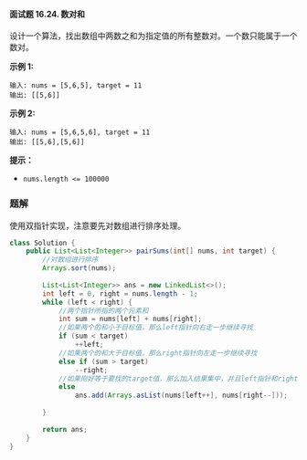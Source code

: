 #### 面试题 16.24. 数对和

设计一个算法，找出数组中两数之和为指定值的所有整数对。一个数只能属于一个数对。

**示例 1:**

```shell
输入: nums = [5,6,5], target = 11
输出: [[5,6]]
```

**示例 2:**

```shell
输入: nums = [5,6,5,6], target = 11
输出: [[5,6],[5,6]]
```

**提示：**

- `nums.length <= 100000`

### 题解

使用双指针实现，注意要先对数组进行排序处理。

```java
class Solution {
    public List<List<Integer>> pairSums(int[] nums, int target) {
        //对数组进行排序
        Arrays.sort(nums);
        
        List<List<Integer>> ans = new LinkedList<>();
        int left = 0, right = nums.length - 1;
        while (left < right) {
            //两个指针所指的两个元素和
            int sum = nums[left] + nums[right];
            //如果两个的和小于目标值，那么left指针向右走一步继续寻找
            if (sum < target)
                ++left;
            //如果两个的和大于目标值，那么right指针向左走一步继续寻找
            else if (sum > target)
                --right;
            //如果刚好等于要找的target值，那么加入结果集中，并且left指针和right指针分别向右和向左走一步(因为一个数只能属于一个数对)
            else 
                ans.add(Arrays.asList(nums[left++], nums[right--]));
            
        }
        
        return ans;
    }
}
```

